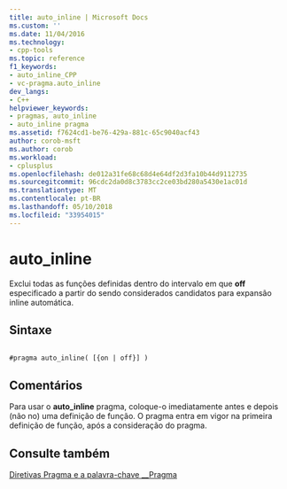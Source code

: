 ```yaml
---
title: auto_inline | Microsoft Docs
ms.custom: ''
ms.date: 11/04/2016
ms.technology:
- cpp-tools
ms.topic: reference
f1_keywords:
- auto_inline_CPP
- vc-pragma.auto_inline
dev_langs:
- C++
helpviewer_keywords:
- pragmas, auto_inline
- auto_inline pragma
ms.assetid: f7624cd1-be76-429a-881c-65c9040acf43
author: corob-msft
ms.author: corob
ms.workload:
- cplusplus
ms.openlocfilehash: de012a31fe68c68d4e64df2d3fa10b44d9112735
ms.sourcegitcommit: 96cdc2da0d8c3783cc2ce03bd280a5430e1ac01d
ms.translationtype: MT
ms.contentlocale: pt-BR
ms.lasthandoff: 05/10/2018
ms.locfileid: "33954015"
---
```

# <a name="autoinline"></a>auto_inline
Exclui todas as funções definidas dentro do intervalo em que **off** especificado a partir do sendo considerados candidatos para expansão inline automática.  
  
## <a name="syntax"></a>Sintaxe  
  
```  
  
#pragma auto_inline( [{on | off}] )  
```  
  
## <a name="remarks"></a>Comentários  
 Para usar o **auto_inline** pragma, coloque-o imediatamente antes e depois (não no) uma definição de função. O pragma entra em vigor na primeira definição de função, após a consideração do pragma.  
  
## <a name="see-also"></a>Consulte também  
 [Diretivas Pragma e a palavra-chave __Pragma](../preprocessor/pragma-directives-and-the-pragma-keyword.md)